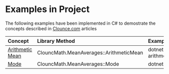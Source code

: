 # Examples in Project

The following examples have been implemented in C# to demostrate the concepts described in [Clounce.com](https://www.clounce.com/) articles

| Concept | Library Method | Example |
|:---------|:----------------|:---------|
| [Arithmetic Mean](http://www.clounce.com/mathematics/arithmetic_mean) | ClouncMath.MeanAverages::ArithmeticMean | dotnet run arithmetic_mean |
| [Mode](http://www.clounce.com/mathematics/mode) | ClouncMath.MeanAverages::Mode | dotnet run mode |s